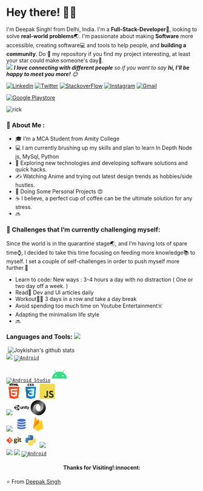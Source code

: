 <!-- Greeting -->
# Hey there! :wave::smiley:

<!--Introduction -->
I'm Deepak Singh! from Delhi, India. I'm a **Full-Stack-Developer**:iphone:, looking to solve **real-world problems**:earth_asia:. I'm passionate about making **Software** more accessible, creating software:computer: and tools to help people, and **building a community**. Do :star2: my repository if you find my project interesting, at least your star could make someone's day:pray:.
<br>
<img src="https://media.giphy.com/media/LnQjpWaON8nhr21vNW/giphy.gif" width="40"> <em><b>I love connecting with different people</b> so if you want to say <b>hi, I'll be happy to meet you more!</b> :blush:</em>

<!-- Your badges -->
[![Linkedin](https://img.shields.io/badge/-DeepakSingh-blue?style=flat&logo=Linkedin&logoColor=white)](https://www.linkedin.com/in/deepak-singh-2a5827216/)
[![Twitter](https://img.shields.io/badge/-@Deepaksingh-blue?style=flat&logo=twitter&logoColor=white)](https://mobile.twitter.com/theartistnw)
[![StackoverFlow](https://img.shields.io/badge/-Deepaksingh-white?style=flat&logo=stackoverflow&logoColor=red)](https://stackoverflow.com/users/16710738/deepak-singh)
[![Instagram](https://img.shields.io/badge/-Deepak_Singh-c13584?style=flat&labelColor=c13584&logo=instagram&logoColor=white)](https://www.instagram.com/theartist_his_work/)
[![Gmail](https://img.shields.io/badge/-Theartistnw-c14438?style=flat&logo=Gmail&logoColor=white)](mailto:theartistnw@gmail.com)

<!-- Profile View Count -->
[![Google Playstore](https://img.shields.io/badge/-Library-gray?style=flat&logo=Google-Play&logoColor=white)](https://play.google.com/store/apps/details?id=com.bitsom&hl=en_IN)

<!-- Working GIF -->
![rick](https://user-images.githubusercontent.com/86530657/193543867-c992ed1d-26ba-4b6e-a1c1-4f6b7010fe73.gif)


### 💼  About Me : 
* 🎓 I’m a MCA Student from Amity College 
* 💻 I am currently brushing up my skills and plan to learn In Depth Node js, MySql, Python
* 🤔 Exploring new technologies and developing software solutions and quick hacks.
* ✍️ Watching Anime and trying out latest design trends as hobbies/side hustles.
* 🌱 Doing Some Personal Projects 😍
* ☕ I believe, a perfect cup of coffee can be the ultimate solution for any stress.
* 🔜

### 🌱 Challenges that I’m currently challenging myself:
Since the world is in the quarantine stage:earth_asia:, and I’m having lots of spare time:watch:, I decided to take this time focusing on feeding more knowledge:books: to myself. I set a couple of self-challenges in order to push myself more further.:running: 

* Learn to code: New ways : 3-4 hours a day with no distraction ( One or two day off a week. ) 
* Read:newspaper: Dev and UI articles daily 
* Workout:weight_lifting_man: 3 days in a row and take a day break 
* Avoid spending too much time on Youtube Entertainment:skull_and_crossbones:
* Adapting the minimalism life style
* 🔜

 ### Languages and Tools: <img src="https://media.giphy.com/media/WUlplcMpOCEmTGBtBW/giphy.gif" width="30">
<p> <!-- GitHub README Stats -->
  <a href="https://github.com/JoykishanSharma?tab=repositories">
    <img width="500" height="auto" align="right" alt="Joykishan's github stats" 
         src="https://upload.wikimedia.org/wikipedia/commons/9/94/MERN-logo.png?20200328184328" />
   <!-- <img width="30%" height="auto" align="right" alt="Joykishan's github stats" 
         src="https://github-readme-stats.vercel.app/api/top-langs/?username=joykishansharma&layout=compact" />
NOTE: Top languages does not indicate my skill level or something like that, it's a github metric of which languages i have the most code on github. -->
  </a>
 <!-- icons -->

 <code><a href = "https://reactjs.org/"><img height="40" src="https://upload.wikimedia.org/wikipedia/commons/thumb/a/a7/React-icon.svg/768px-React-icon.svg.png?20220125121207"></a></code>
<code><a href = "https://nodejs.org/en/"><img height="40" src="https://upload.wikimedia.org/wikipedia/commons/thumb/7/7e/Node.js_logo_2015.svg/887px-Node.js_logo_2015.svg.png?20150315010906" alt="Android"></a></code>
<br>



<code><a href = "https://developer.android.com/studio"><img height="40" src="https://upload.wikimedia.org/wikipedia/commons/thumb/e/e3/Android_Studio_Icon_%282014-2019%29.svg/768px-Android_Studio_Icon_%282014-2019%29.svg.png?20210301045443" alt="Android Studio"></a></code> 
<code><a href = "https://www.android.com/intl/en_in/"><img height="40" src="https://raw.githubusercontent.com/github/explore/80688e429a7d4ef2fca1e82350fe8e3517d3494d/topics/android/android.png" alt="Android"></a></code>
<br>
<code><a href = "https://developer.mozilla.org/en-US/docs/Web/Guide/HTML/HTML5"><img height="40" src="https://raw.githubusercontent.com/github/explore/80688e429a7d4ef2fca1e82350fe8e3517d3494d/topics/html/html.png"></a></code>
<code><a href = "https://developer.mozilla.org/en-US/docs/Archive/CSS3"><img height="40" src="https://raw.githubusercontent.com/github/explore/80688e429a7d4ef2fca1e82350fe8e3517d3494d/topics/css/css.png"></a></code>
<code><a href = "https://developer.mozilla.org/en-US/docs/Web/JavaScript"><img height="40" src="https://raw.githubusercontent.com/github/explore/80688e429a7d4ef2fca1e82350fe8e3517d3494d/topics/javascript/javascript.png"></a></code>
<br>
<code><a href = "http://brackets.io/"><img height="40" src="https://upload.wikimedia.org/wikipedia/commons/thumb/4/4c/Brackets_Icon.svg/1024px-Brackets_Icon.svg.png"></a></code>
<code><a href = "https://unity.com/"><img height="40" src="https://raw.githubusercontent.com/github/explore/80688e429a7d4ef2fca1e82350fe8e3517d3494d/topics/unity/unity.png"></a></code>
<code><a href = "https://www.json.org/json-en.html"><img height="40" src="https://raw.githubusercontent.com/github/explore/80688e429a7d4ef2fca1e82350fe8e3517d3494d/topics/json/json.png"></a></code>
<br>
<code><a href = "https://code.visualstudio.com/"><img height="40" src="https://upload.wikimedia.org/wikipedia/commons/thumb/9/9a/Visual_Studio_Code_1.35_icon.svg/1200px-Visual_Studio_Code_1.35_icon.svg.png"></a></code>
<code><a href = "https://www.w3schools.com/sql/"><img height="40" src="https://raw.githubusercontent.com/github/explore/80688e429a7d4ef2fca1e82350fe8e3517d3494d/topics/sql/sql.png"></a></code>
<code><a href = "https://firebase.google.com/"><img height="40" src="https://raw.githubusercontent.com/github/explore/80688e429a7d4ef2fca1e82350fe8e3517d3494d/topics/firebase/firebase.png"></a></code>
<br>
<code><a href = "https://git-scm.com/"><img height="40" src="https://raw.githubusercontent.com/github/explore/80688e429a7d4ef2fca1e82350fe8e3517d3494d/topics/git/git.png"></a></code>
<code><a href = "https://www.python.org/"><img height="40" src="https://raw.githubusercontent.com/github/explore/80688e429a7d4ef2fca1e82350fe8e3517d3494d/topics/python/python.png"></a></code>
<code><a href = "https://www.jetbrains.com/pycharm/"><img height="40" src="https://resources.jetbrains.com/storage/products/pycharm/img/meta/pycharm_logo_300x300.png"></a></code>
<br>
<code><a href = "https://www.adobe.com/in/products/photoshop/landpa.html?gclid=Cj0KCQjwkOqZBhDNARIsAACsbfJP6gWpQWNonZp8lG2R-ksWB0ah0TP58DHqWXO4R_bBl0JrFocQ_fcaAtR8EALw_wcB&sdid=SGDJMMG3&mv=search&ef_id=Cj0KCQjwkOqZBhDNARIsAACsbfJP6gWpQWNonZp8lG2R-ksWB0ah0TP58DHqWXO4R_bBl0JrFocQ_fcaAtR8EALw_wcB:G:s&s_kwcid=AL!3085!3!585712413968!e!!g!!photoshop!16470706475!133281435039"><img height="40" src="https://upload.wikimedia.org/wikipedia/commons/a/a0/Adobe_Photoshop_CS6_icon_2.png?20160112215004"></a></code>
<code><a href = "https://www.adobe.com/in/products/illustrator.html"><img height="40" src="https://upload.wikimedia.org/wikipedia/commons/thumb/f/fb/Adobe_Illustrator_CC_icon.svg/616px-Adobe_Illustrator_CC_icon.svg.png"></a></code>
<code><a href = "https://getbootstrap.com/"><img height="40" src="https://upload.wikimedia.org/wikipedia/commons/thumb/b/b2/Bootstrap_logo.svg/768px-Bootstrap_logo.svg.png?20210507000024" alt="Android"></a></code>

</p>

<h4 align="center"> Thanks for Visiting!:innocent:</h4>





<!--
**Deepak9811/Deepak9811** is a ✨ _special_ ✨ repository because its `README.md` (this file) appears on your GitHub profile.

Here are some ideas to get you started:

- 🔭 I’m currently working on ...
- 🌱 I’m currently learning ...
- 👯 I’m looking to collaborate on ...
- 🤔 I’m looking for help with ...
- 💬 Ask me about ...
- 📫 How to reach me: ...
- 😄 Pronouns: ...
- ⚡ Fun fact: ...
-->

⭐️ From [Deepak Singh](https://github.com/Deepak9811)

